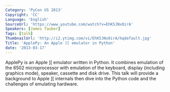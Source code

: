 ```yaml
---
Category: 'PyCon US 2013'
Copyright: 'CC'
Language: 'English'
SourceUrl: 'https://www.youtube.com/watch?v=EhK5JNx0irA'
Speakers: [James Tauber]
Tags: [talk]
ThumbnailUrl: 'http://i2.ytimg.com/vi/EhK5JNx0irA/hqdefault.jpg'
Title: 'ApplePy: An Apple ][ emulator in Python'
date: '2013-03-17'
---
```

ApplePy is an Apple ][ emulator written in Python. It combines emulation of the 6502 microprocessor with emulation of the keyboard, display (including graphics mode), speaker, cassette and disk drive. This talk will provide a background to Apple ][ internals then dive into the Python code and the challenges of emulating hardware.
